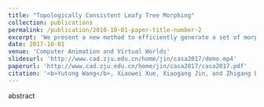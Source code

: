 ```yaml
---
title: "Topologically Consistent Leafy Tree Morphing"
collection: publications
permalink: /publication/2010-10-01-paper-title-number-2
excerpt: 'We present a new method to efficiently generate a set of morphologically diverse and inspiring virtual trees through hierarchical topology-preserving blending, aiming to facilitate designers’ creativity production'
date: 2017-10-01
venue: 'Computer Animation and Virtual Worlds'
slidesurl: 'http://www.cad.zju.edu.cn/home/jin/casa2017/demo.mp4'
paperurl: 'http://www.cad.zju.edu.cn/home/jin/casa2017/casa2017.pdf'
citation: '<b>Yutong Wang</b>, Xiaowei Xue, Xiaogang Jin, and Zhigang Deng. &quot; Topologically Consistent Leafy Tree Morphing &quot; <i>IEEE Transactions on Visualization and Computer Graphics.</i>, IEEE Computer Society, 2017, 23(12): 2521-2534. 1(2).'
---
```


abstract
